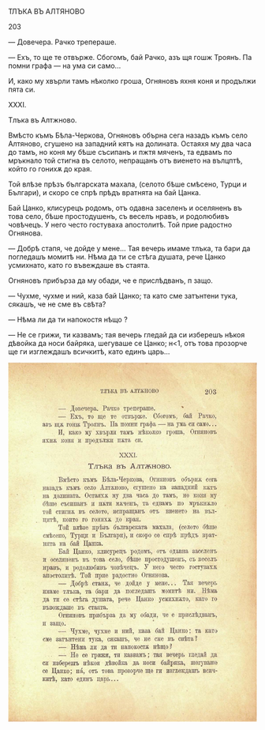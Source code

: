 ﻿ТЛЪКА ВЪ АЛТЯНОВО

203

— Довечера. Рачко трепераше.

— Ехъ, то ще те отвърже. Сбогомъ, бай Рачко, азъ щя гошж Троянъ. Па помни графа — на ума си само...

И, како му хвърли тамъ нѣколко гроша, Огняновъ яхня коня и продължи пята си.

XXXI.

Тлъка въ Алтжново.

Вмѣсто къмъ Бѣла-Черкова, Огняновъ обърна сега назадъ къмъ село Алтяново, сгушено на западний кятъ на долината. Остаяхя му два часа до тамъ, но коня му бѣше съсипанъ и пжтя мяченъ, та едвамъ по мръкнало той стигна въ селото, непращанъ отъ виенето на вълцптѣ, който го гонихѫ до края.

Той влѣзе прѣзъ българската махала, (селото бѣше смѣсено, Турци и Българи), и скоро се спрѣ прѣдъ вратнята на бай Цанка.

Бай Цанко, клисурецъ родомъ, отъ одавна заселенъ и оселяненъ въ това село, бѣше простодушенъ, съ веселъ нравъ, и родолюбивъ човѣчецъ. У него често гостуваха апостолитѣ. Той прие радостно Огнянова.

— Добрѣ стапя, че дойде у мене... Тая вечерь имаме тлъка, та бари да погледашъ момитѣ ни. Нѣма да ти се стѣга душата, рече Цанко усмихнато, като го въвеждаше въ стаята.

Огняновъ прибърза да му обади, че е прислѣдванъ, п защо.

— Чухме, чухме и ний, каза бай Цанко; та като сме затънтени тука, сякашъ, че не сме въ свѣта?

— Нѣма ли да ти напокостя нѣщо ?

— Не се грижи, ти казвамъ; тая вечерь гледай да си изберешъ нѣкоя дѣвойка да носи байряка, шегуваше се Цанко; н<1, отъ това прозорче ще ги изглеждашъ всичкитѣ, като единъ царь...

![original](../images/230.jpg)

